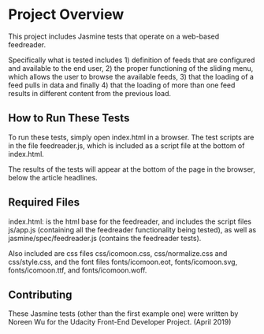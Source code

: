 # Project Overview

This project includes Jasmine tests that operate on a web-based feedreader.

Specifically what is tested includes 1) definition of feeds that are configured
and available to the end user, 2) the proper functioning of the sliding menu,
which allows the user to browse the available feeds, 3) that the loading of
a feed pulls in data and finally 4) that the loading of more than one feed
results in different content from the previous load.


## How to Run These Tests

To run these tests, simply open index.html in a browser. The test scripts are in
the file feedreader.js, which is included as a script file at the bottom of
index.html.

The results of the tests will appear at the bottom of the page in the browser,
below the article headlines.

## Required Files

index.html: is the html base for the feedreader, and includes the script files
js/app.js (containing all the feedreader functionality being tested), as well
as jasmine/spec/feedreader.js (contains the feedreader tests).

Also included are css files css/icomoon.css, css/normalize.css and css/style.css,
and the font files fonts/icomoon.eot, fonts/icomoon.svg, fonts/icomoon.ttf, and
fonts/icomoon.woff.


## Contributing

These Jasmine tests (other than the first example one) were written by Noreen Wu for
the Udacity Front-End Developer Project. (April 2019)
